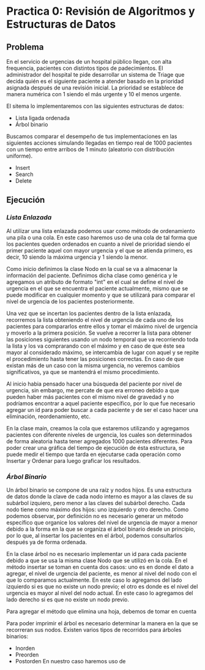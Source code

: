 # Practica 0: Revisión de Algoritmos y Estructuras de Datos

## **Problema**

En el servicio de urgencias de un hospital público llegan, con alta frequencia, pacientes con
distintos tipos de padecimientos. El administrador del hospital te pide desarrollar un sistema de
Triage que decida quién es el siguiente paciente a atender basado en la prioridad asignada después
de una revisión inicial. La prioridad se establece de manera numérica con 1 siendo el más urgente y 10 el menos
urgente. 

El sitema lo implementaremos con las siguientes estructuras de datos:
  - Lista ligada ordenada
  - Árbol binario 

Buscamos comparar el desempeño de tus implementaciones en las siguientes acciones simulando llegadas
en tiempo real de 1000 pacientes con un tiempo entre arribos de 1 minuto (aleatorio con
distribución uniforme).
  - Insert
  - Search
  - Delete

## **Ejecución**

### ***Lista Enlazada***
Al utilizar una lista enlazada podemos usar como método de ordenamiento una pila o una cola. En este caso haremos uso de una cola de tal forma que los pacientes queden ordenados en cuanto a nivel de prioridad siendo el primer paciente aquel con mayor urgencia y el que se atienda primero, es decir, 10 siendo la máxima urgencia y 1 siendo la menor. 

Como inicio definimos la clase Nodo en la cual se va a almacenar la información del paciente. Definimos dicha clase como genérica y le agregamos un atributo de formato "int" en el cual se define el nivel de urgencia en el que se encuentra el paciente actualmente, mismo que se puede modificar en cualquier momento y que se utilizará para comparar el nivel de urgencia de los pacientes posteriormente. 

Una vez que se incertan los pacientes dentro de la lista enlazada, recorremos la lista obteniendo el nivel de urgencia de cada uno de los pacientes para compararlos entre ellos y tomar el máximo nivel de urgencia y moverlo a la primera posición. Se vuelve a recorrer la lista para obtener las posiciones siguientes usando un nodo temporal que va recorriendo toda la lista y los va comprarando con el máximo y en caso de que éste sea mayor al considerado máximo, se intercambia de lugar con aquel y se repite el procedimiento hasta tener las posiciones correctas. En caso de que existan más de un caso con la misma urgencia, no veremos cambios significativos, ya que se mantendrá el mismo procedimiento. 

Al inicio habia pensado hacer una búsqueda del paciente por nivel de urgencia, sin embargo, me percate de que era erroneo debido a que pueden haber más pacientes con el mismo nivel de gravedad y no podríamos encontrar a aquel paciente específico, por lo que fue necesario agregar un id para poder buscar a cada paciente y de ser el caso hacer una eliminación, reordenamiento, etc.

En la clase main, creamos la cola que estaremos utilizando y agregamos pacientes con diferente niveles de urgencia, los cuales son determinados de forma aleatoria hasta tener agregados 1000 pacientes diferentes. Para poder crear una gráfica del tiempo de ejecución de ésta estructura, se puede medir el tiempo que tarda en ejecutarse cada operación como Insertar y Ordenar para luego graficar los resultados. 

### ***Árbol Binario***
Un árbol binario se compone de una raíz y nodos hijos. Es una estructura de datos donde la clave de cada nodo interno es mayor a las claves de su subárbol izquiero, pero menor a las claves del subárbol derecho. Cada nodo tiene como máximo dos hijos: uno izquierdo y otro derecho. Como podemos observar, por definición no es necesario generar un método específico que organice los valores del nivel de urgencia de mayor a menor debido a la forma en la que se organiza el árbol binario desde un principio, por lo que, al insertar los pacientes en el árbol, podemos consultarlos después ya de forma ordenada. 

En la clase árbol no es necesario implementar un id para cada paciente debido a que se usa la misma clase Nodo que se utilizó en la cola. En el método insertar se toman en cuenta dos casos: uno es en donde el dato a agregar, el nivel de urgencia del paciente, es menor al nivel del nodo con el que lo comparamos actualmente. En este caso lo agregamos del lado izquierdo si es que no existe un nodo previo; el otro es donde es el nivel del urgencia es mayor al nivel del nodo actual. En este caso lo agregamos del lado derecho si es que no existe un nodo previo. 

Para agregar el método que elimina una hoja, debemos de tomar en cuenta 

Para poder imprimir el árbol es necesario determinar la manera en la que se recorreran sus nodos. Existen varios tipos de recorridos para árboles binarios: 
  - Inorden
  - Preorden
  - Postorden
En nuestro caso haremos uso de



